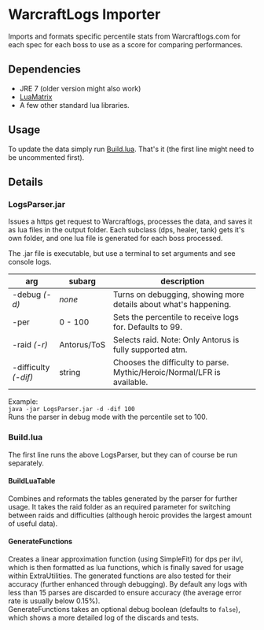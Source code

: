 # WarcraftLogs Importer

Imports and formats specific percentile stats from Warcraftlogs.com for each spec for each boss to use as a score for comparing performances.


## Dependencies
* JRE 7 (older version might also work)
* [LuaMatrix](http://lua-users.org/wiki/LuaMatrix)
* A few other standard lua libraries.


## Usage
To update the data simply run [Build.lua](Build.lua). That's it (the first line might need to be uncommented first).

## Details
### LogsParser.jar
Issues a https get request to Warcraftlogs, processes the data, and saves it as lua files in the output folder. Each subclass (dps, healer, tank) gets it's own folder, and one lua file is generated for each boss processed.

The .jar file is executable, but use a terminal to set arguments and see console logs.

arg | subarg | description
----|--------|------------
-debug *(-d)*  | *none* | Turns on debugging, showing more details about what's happening.
-per| 0 - 100| Sets the percentile to receive logs for. Defaults to 99.
-raid *(-r)* | Antorus/ToS | Selects raid. Note: Only Antorus is fully supported atm.
-difficulty *(-dif)* | string | Chooses the difficulty to parse. Mythic/Heroic/Normal/LFR is available.

Example:  
`java -jar LogsParser.jar -d -dif 100`  
Runs the parser in debug mode with the percentile set to 100.


### Build.lua
The first line runs the above LogsParser, but they can of course be run separately.

#### BuildLuaTable
Combines and reformats the tables generated by the parser for further usage.
It takes the raid folder as an required parameter for switching between raids and difficulties (although heroic provides the largest amount of useful data).

#### GenerateFunctions
Creates a linear approximation function (using SimpleFit) for dps per ilvl, which is then formatted as lua functions, which is finally saved for usage within ExtraUtilities.
The generated functions are also tested for their accuracy (further enhanced through debugging). By default any logs with less than 15 parses are discarded to ensure accuracy (the average error rate is usually below 0.15%).  
GenerateFunctions takes an optional debug boolean (defaults to `false`), which shows a more detailed log of the discards and tests.

